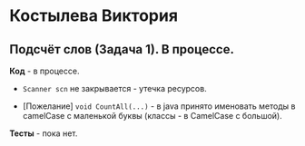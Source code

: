 # Костылева Виктория

## Подсчёт слов (Задача 1). В процессе.

**Код** - в процессе.

- `Scanner scn` не закрывается - утечка ресурсов.

- [Пожелание] `void CountAll(...)` - в java принято именовать методы в camelCase с маленькой буквы (классы - в CamelCase с большой).

**Тесты** - пока нет.
